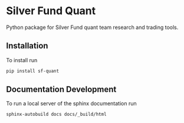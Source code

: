 # Silver Fund Quant
Python package for Silver Fund quant team research and trading tools. 

## Installation

To install run

```bash
pip install sf-quant
```

## Documentation Development

To run a local server of the sphinx documentation run

```bash
sphinx-autobuild docs docs/_build/html
```